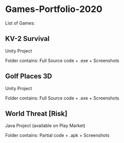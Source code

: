 # Games-Portfolio-2020

List of Games:

## KV-2 Survival
Unity Project

Folder contains: Full Source code + .exe + Screenshots

## Golf Places 3D
Unity Project

Folder contains: Full Source code + .exe + Screenshots

## World Threat [Risk]
Java Project (available on Play Market)

Folder contains: Partial code + .apk + Screenshots
